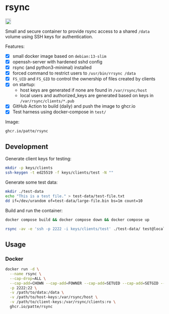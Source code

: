 # rsync

<a href="https://github.com/patte/rsync/actions"><img src="https://github.com/patte/rsync/actions/workflows/test.yml/badge.svg" alt="Tests" height="18"></a>

Small and secure container to provide rsync access to a shared `/data` volume using SSH keys for authentication.

Features:
- [x] small docker image based on `debian:13-slim`
- [x] openssh-server with hardened sshd config
- [x] rsync (and python3-minimal) installed
- [x] forced command to restrict users to `/usr/bin/rrsync /data`
- [x] `FS_UID` and `FS_GID` to control the ownership of files created by clients
- [x] on startup:
  - host keys are generated if none are found in `/var/rsync/host`
  - local users and authorized_keys are generated based on keys in `/var/rsync/clients/*.pub`
- [x] GitHub Action to build (daily) and push the image to ghcr.io
- [x] Test harness using docker-compose in `test/` 

Image:
```
ghcr.io/patte/rsync
```

## Development

Generate client keys for testing:
```bash
mkdir -p keys/clients
ssh-keygen -t ed25519 -f keys/clients/test -N ""
```

Generate some test data:
```bash
mkdir ./test-data
echo "This is a test file." > test-data/test-file.txt
dd if=/dev/urandom of=test-data/large-file.bin bs=1m count=10
```

Build and run the container:
```bash
docker compose build && docker compose down && docker compose up
```

```bash
rsync -av -e 'ssh -p 2222 -i keys/clients/test' ./test-data/ test@localhost:/
```

## Usage

### Docker

```bash
docker run -d \
  --name rsync \
  --cap-drop=ALL \
  --cap-add=CHOWN --cap-add=FOWNER --cap-add=SETUID --cap-add=SETGID --cap-add=SYS_CHROOT \
  -p 2222:22 \
  -v /path/to/data:/data \
  -v /path/to/host-keys:/var/rsync/host \
  -v /path/to/client-keys:/var/rsync/clients:ro \
  ghcr.io/patte/rsync
```